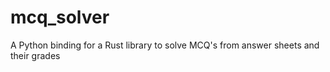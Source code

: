 # mcq_solver
A Python binding for a Rust library to solve MCQ's from answer sheets and their grades
